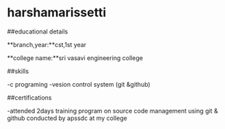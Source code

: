 # harshamarissetti

##educational details

**branch,year:**cst,1st year

**college name:**sri vasavi engineering college

##skills

-c programing
-vesion control system (git &github)

##certifications

-attended 2days training program on source code management using git & github conducted by apssdc at my college
